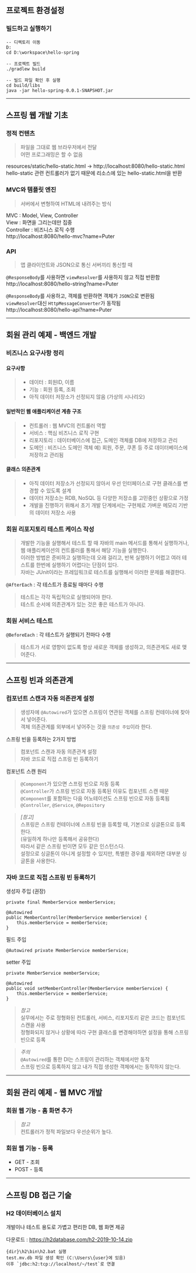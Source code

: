 ## 프로젝트 환경설정

### 빌드하고 실행하기
```
-- 디렉토리 이동
D:
cd D:\workspace\hello-spring
```
```
-- 프로젝트 빌드
./gradlew build
```
```
-- 빌드 파일 확인 후 실행
cd build/libs
java -jar hello-spring-0.0.1-SNAPSHOT.jar
```

---
  
## 스프링 웹 개발 기초

### 정적 컨텐츠
> 파일을 그대로 웹 브라우저에서 전달  
> 어떤 프로그래밍은 할 수 없음

resources/static/hello-static.html → http://localhost:8080/hello-static.html  
hello-static 관련 컨트롤러가 없기 때문에 리소스에 있는 hello-static.html을 반환

### MVC와 템플릿 엔진
> 서버에서 변형하여 HTML에 내려주는 방식

MVC : Model, View, Controller  
View : 화면을 그리는데만 집중  
Controller : 비즈니스 로직 수행  
http://localhost:8080/hello-mvc?name=Puter

### API
> 앱 클라이언트와 JSON으로 통신
> 서버끼리 통신할 때

`@ResponseBody`를 사용하면 `viewResolver`를 사용하지 않고 직접 반환함   
http://localhost:8080/hello-string?name=Puter

`@ResponseBody`를 사용하고, 객체를 반환하면 객체가 `JSON`으로 변환됨  
`viewResolver`대신 `HttpMessageConverter`가 동작됨    
http://localhost:8080/hello-api?name=Puter

---

## 회원 관리 예제 - 백엔드 개발

### 비즈니스 요구사항 정리
#### 요구사항
> * 데이터 : 회원ID, 이름  
> * 기능 : 회원 등록, 조회  
> * 아직 데이터 저장소가 선정되지 않음 (가상의 시나리오)

#### 일반적인 웹 애플리케이션 계층 구조
> * 컨트롤러 : 웹 MVC의 컨트롤러 역할  
> * 서비스 : 핵심 비즈니스 로직 구현  
> * 리포지토리 : 데이터베이스에 접근, 도메인 객체를 DB에 저장하고 관리  
> * 도메인 : 비즈니스 도메인 객체 예) 회원, 주문, 쿠폰 등 주로 데이터베이스에 저장하고 관리됨

#### 클래스 의존관계
> * 아직 데이터 저장소가 선정되지 않아서 우선 인터페이스로 구현 클래스를 변경할 수 있도록 설계
> * 데이터 저장소는 RDB, NoSQL 등 다양한 저장소를 고민중인 상황으로 가정
> * 개발을 진행하기 위해서 초기 개발 단계에서는 구현체로 가벼운 메모리 기반의 데이터 저장소 사용

### 회원 리포지토리 테스트 케이스 작성
> 개발한 기능을 실행해서 테스트 할 때 자바의 main 메서드를 통해서 실행하거나, 웹 애플리케이션의
컨트롤러를 통해서 해당 기능을 실행한다.  
> 이러한 방법은 준비하고 실행하는데 오래 걸리고, 반복 실행하기 어렵고 여러 테스트를 한번에 실행하기 어렵다는 단점이 있다.  
> 자바는 JUnit이라는 프레임워크로 테스트를 실행해서 이러한 문제를 해결한다.

`@AfterEach` : 각 테스트가 종료될 때마다 수행
> 테스트는 각각 독립적으로 실행되어야 한다.  
> 테스트 순서에 의존관계가 있는 것은 좋은 테스트가 아니다.

### 회원 서비스 테스트
`@BeforeEach` : 각 테스트가 실행되기 전마다 수행
> 테스트가 서로 영향이 없도록 항상 새로운 객체를 생성하고, 의존관계도 새로 맺어준다.

---

## 스프링 빈과 의존관계
### 컴포넌트 스캔과 자동 의존관계 설정
> 생성자에 `@Autowired`가 있으면 스프링이 연관된 객체를 스프링 컨테이너에 찾아서 넣어준다.  
> 객체 의존관계를 외부에서 넣어주는 것을 `의존성 주입`이라 한다.

스프링 빈을 등록하는 2가지 방법  
> 컴포넌트 스캔과 자동 의존관계 설정  
> 자바 코드로 직접 스프링 빈 등록하기

컴포넌트 스캔 원리
> `@Component`가 있으면 스프링 빈으로 자동 등록  
> `@Controller`가 스프링 빈으로 자동 등록된 이유도 컴포넌트 스캔 때문  
> `@Component`를 포함하는 다음 어노테이션도 스프링 빈으로 자동 등록됨  
>  `@Controller`, `@Service`, `@Repository`

> *[참고]*  
> 스프링은 스프링 컨테이너에 스프링 빈을 등록할 때, 기본으로 싱글톤으로 등록한다.  
> (유일하게 하나만 등록해서 공유한다)  
> 따라서 같은 스프링 빈이면 모두 같은 인스턴스다.   
> 설정으로 싱글톤이 아니게 설정할 수 있지만, 특별한 경우를 제외하면 대부분 싱글톤을 사용한다.

### 자바 코드로 직접 스프링 빈 등록하기
생성자 주입 (권장)
```
private final MemberService memberService;

@Autowired
public MemberController(MemberService memberService) {
    this.memberService = memberService;
}
```

필드 주입
```
@Autowired private MemberService memberService;
```

setter 주입
```
private MemberService memberService;

@Autowired
public void setMemberController(MemberService memberService) {
    this.memberService = memberService;
}
```

> *참고*  
> 실무에서는 주로 정형화된 컨트롤러, 서비스, 리포지토리 같은 코드는 컴포넌트 스캔을 사용  
> 정형화되지 않거나 상황에 따라 구현 클래스를 변경해야하면 설정을 통해 스프링 빈으로 등록

> *주의*  
> `@Autowired`를 통한 DI는 스프링이 관리하는 객체에서만 동작  
> 스프링 빈으로 등록하지 않고 내가 직접 생성한 객체에서는 동작하지 않는다.

---

## 회원 관리 예제 - 웹 MVC 개발
### 회원 웹 기능 - 홈 화면 추가

> *참고*  
> 컨트롤러가 정적 파일보다 우선순위가 높다.

### 회원 웹 기능 - 등록

* GET - 조회
* POST - 등록

---

## 스프링 DB 접근 기술
### H2 데이터베이스 설치

개발이나 테스트 용도로 가볍고 편리한 DB, 웹 화면 제공

다운로드 : https://h2database.com/h2-2019-10-14.zip

```
{dir}\h2\bin\h2.bat 실행  
test.mv.db 파일 생성 확인 (C:\Users\{user}에 있음)
이후 `jdbc:h2:tcp://localhost/~/test`로 연결
```

